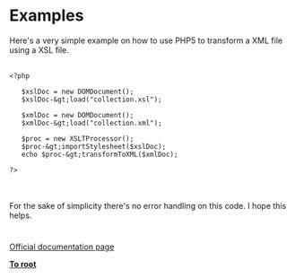 # Examples



Here&apos;s a very simple example on how to use PHP5 to transform a XML file using a XSL file.<br><br>

```
<?php

   $xslDoc = new DOMDocument();
   $xslDoc-&gt;load("collection.xsl");

   $xmlDoc = new DOMDocument();
   $xmlDoc-&gt;load("collection.xml");

   $proc = new XSLTProcessor();
   $proc-&gt;importStylesheet($xslDoc);
   echo $proc-&gt;transformToXML($xmlDoc);

?>
```
<br><br>For the sake of simplicity there&apos;s no error handling on this code. I hope this helps.  

#

[Official documentation page](https://www.php.net/manual/en/xsl.examples.php)

**[To root](/README.md)**